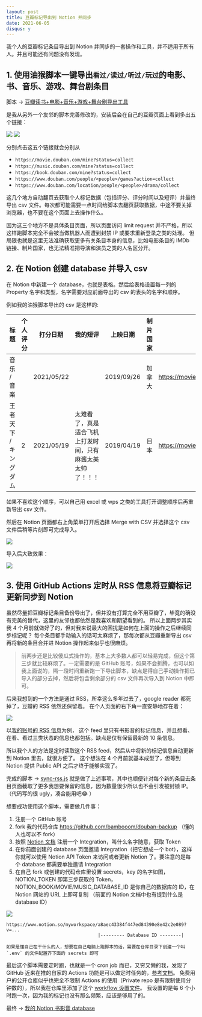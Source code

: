 ```yaml
---
layout: post
title: 豆瓣标记导出到 Notion 并同步
date: 2021-06-05
disqus: y
---
```


我个人的豆瓣标记条目导出到 Notion 并同步的一套操作和工具，并不适用于所有人。并且可能还有问题没有发现。

## 1. 使用油猴脚本一键导出`看过/读过/听过/玩过`的电影、书、音乐、游戏、舞台剧条目

脚本 -> [豆瓣读书+电影+音乐+游戏+舞台剧导出工具](https://greasyfork.org/en/scripts/420999-%E8%B1%86%E7%93%A3%E8%AF%BB%E4%B9%A6-%E7%94%B5%E5%BD%B1-%E9%9F%B3%E4%B9%90-%E6%B8%B8%E6%88%8F-%E8%88%9E%E5%8F%B0%E5%89%A7%E5%AF%BC%E5%87%BA%E5%B7%A5%E5%85%B7)

是我从另外一个友邻的脚本完善修改的，安装后会在自己的豆瓣页面上看到多出五个链接：

![](/assets/images/douban-backup-monkey-script.png)
![](/assets/images/douban-backup-monkey-script-2.png)

分别点击这五个链接就会分别从
- `https://movie.douban.com/mine?status=collect`
- `https://music.douban.com/mine?status=collect`
- `https://book.douban.com/mine?status=collect`
- `https://www.douban.com/people/<people>/games?action=collect`
- `https://www.douban.com/location/people/<people>/drama/collect`

这几个地方自动翻页去获取个人标记数据（包括评分、评分时间以及短评）并最终导出 csv 文件。每次都可能需要一点时间给脚本去翻页获取数据，中途不要关掉浏览器，也不要在这个页面上去操作什么。

因为这三个地方不是具体条目页面，所以页面访问 limit request 并不严格，所以这样跑脚本完全不会被当做机器人而遭到封禁 IP 或要求重新登录之类的处理。
但局限也就是这里无法准确获取更多有关条目本身的信息，比如电影条目的 IMDb 链接、制片国家，也无法精准把导演和演员之类的人名区分开。

## 2. 在 Notion 创建 database 并导入 csv

在 Notion 中新建一个 database，也就是表格。然后给表格设置每一列的 Property 名字和类型，名字需要对应前面导出的 csv 的表头的名字和顺序。

例如我的油猴脚本导出的 csv 是这样的:

| 标题                  | 个人评分 | 打分日期   | 我的短评                                                   | 上映日期   | 制片国家 | 条目链接                                   |
| --------------------- | -------- | ---------- | ---------------------------------------------------------- | ---------- | -------- | ------------------------------------------ |
| 音乐 / 音楽           |          | 2021/05/22 |                                                            | 2019/09/26 | 加拿大   | https://movie.douban.com/subject/34429100/ |
| 王者天下 / キングダム | 2        | 2021/05/19 | 太难看了，真是适合飞机上打发时间，只有麻酱太美太帅了！！！ | 2019/04/19 | 日本     | https://movie.douban.com/subject/27611498/ |

如果不喜欢这个顺序，可以自己用 excel 或 wps 之类的工具打开调整顺序后再重新导出 csv 文件。

然后在 Notion 页面都右上角菜单打开后选择 Merge with CSV 并选择这个 csv 文件后稍等片刻即可完成导入。

![](/assets/images/douban-backup-notion-merge-csv.png)

导入后大致效果：

![](/assets/images/douban-backup-notion-db.png)


## 3. 使用 GitHub Actions 定时从 RSS 信息将豆瓣标记更新同步到 Notion

虽然尽量把豆瓣标记条目备份导出了，但并没有打算完全不用豆瓣了，毕竟的确没有完美的替代，这里的友邻也都依然是我喜欢和期望看到的。
所以上面两步其实我 4 个月前就做好了的，但对我来说最大的困扰是如何在上面的操作之后继续同步标记呢？
每个条目都手动输入的话可太麻烦了，那每次都从豆瓣重新导出 csv 再将新的条目合并进 Notion 操作起来似乎也很麻烦。

> 前两步还是比较傻瓜式操作的，基本上大多数人都可以轻易完成，但这个第三步就比较麻烦了。一定需要的是 GitHub 账号，如果不会折腾，也可以如我上面说的，隔一段时间重新跑一下导出脚本，缺点是得自己手动操作把已导入的部分去掉，然后将包含剩余部分的 csv 文件再次导入到 Notion 中即可。

后来我想到的一个方法是通过 RSS，所幸这么多年过去了，google reader 都死掉了，豆瓣的 RSS 依然还保留着。
在个人页面的右下角一直安静地存在着：

![](/assets/images/douban-rss.png)

以[我的账号的 RSS 信息](https://www.douban.com/feed/people/MoNoMilky/interests)为例，
这个 feed 里只有书影音的标记信息，并且想看、在看、看过三类状态的信息也都包括。缺点是仅有保留最新的 10 条信息。

所以我个人的方法是定时读取这个 RSS feed，然后从中将新的标记信息自动更新到 Notion 里去，就很方便了。
这个想法在 4 个月前就基本成型了，但等到 Notion 提供 Public API 之后才终于能够实现了。

完成的脚本 -> [sync-rss.js](https://github.com/bambooom/douban-backup/blob/main/sync-rss.js) 就是做了上述事项，其中也顺便针对每个新的条目去条目页面截取了更多我想要保留的信息，因为数量很少所以也不会引发被封锁 IP。（代码写的很 ugly，凑合能用吧😂 ）

想要成功使用这个脚本，需要做几件事：

1. 注册一个 GitHub 账号
2. fork 我的代码仓库 https://github.com/bambooom/douban-backup （懂的人也可以不 fork）
3. 按照 [Notion 文档](https://developers.notion.com/docs/getting-started) 注册一个 Integration，叫什么名字随意，获取 Token
4. 在你前面创建的 database 页面邀请 Integration（把它想成一个 bot），这样你就可以使用 Notion API Token 来访问或者更新 Notion 了。要注意的是每个 database 都需要单独邀请 Integration
5. 在自己 fork 或创建的代码仓库里设置 secrets，key 的名字如图，NOTION_TOKEN 即第三步获取的 Token，NOTION_BOOK/MOVIE/MUSIC_DATABASE_ID 是你自己的数据库的 ID，在 Notion 网站的 URL 上即可复制 （前面的 Notion 文档中也有提到什么是 database ID）

![](/assets/images/douban-backup-secrets.png)

```
https://www.notion.so/myworkspace/a8aec43384f447ed84390e8e42c2e089?v=...
                                  |--------- Database ID --------|
```

    如果是懂自己在干什么的人，想要在自己电脑上跑脚本的话，需要在仓库目录下创建一个叫 `.env` 的文件配置齐下面的 secrets 即可

最后这个脚本需要定时跑，也就是一个 cron job 而已，又穷又懒的我，发现了 GitHub 近来在推的自家的 Actions 功能是可以做定时任务的，[参考文档](https://docs.github.com/en/actions/reference/events-that-trigger-workflows#scheduled-events)。
免费用户的公开仓库似乎也完全不限制 Actions 的使用（Private repo 是有限制使用分钟数的），所以我在仓库里添加了这个 [workflow 设置文件](https://github.com/bambooom/douban-backup/blob/main/.github/workflows/sync-rss.js.yml)。
我设置的是每 6 个小时跑一次，因为我的标记也没有那么频繁，应该是够用了的。

最终 -> [我的 Notion 书影音 database](https://www.notion.so/f6ff9481e3c044b09d9a46645e92d5b8)

